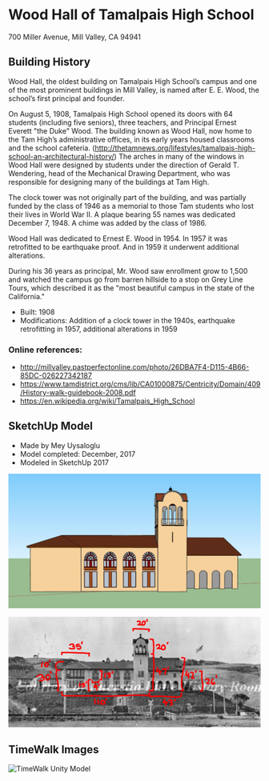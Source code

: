 # Wood Hall of Tamalpais High School
700 Miller Avenue, Mill Valley, CA 94941

## Building History

Wood Hall, the oldest building on Tamalpais High School’s campus and one of the most prominent buildings in Mill Valley, is named after E. E. Wood, the school’s first principal and founder.

On August 5, 1908, Tamalpais High School opened its doors with 64 students (including five seniors), three teachers, and Principal Ernest Everett "the Duke" Wood.  The building known as Wood Hall, now home to the Tam High’s administrative offices, in its early years housed classrooms and the school cafeteria. (http://thetamnews.org/lifestyles/tamalpais-high-school-an-architectural-history/)
The arches in many of the windows in Wood Hall were designed by students under the direction of Gerald T. Wendering, head of the Mechanical Drawing Department, who was responsible for designing many of the buildings at Tam High.

The clock tower was not originally part of the building, and was partially funded by the class of 1946 as a memorial to those Tam students who lost their lives in World War II. A plaque bearing 55 names was dedicated December 7, 1948. A chime was added by the class of 1986. 

Wood Hall was dedicated to Ernest E. Wood in 1954. In 1957 it was retrofitted to be earthquake proof. And in 1959 it underwent additional alterations.

During his 36 years as principal, Mr. Wood saw enrollment grow to 1,500 and watched the campus go from barren hillside to a stop on Grey Line Tours, which described it as the "most beautiful campus in the state of the California."

- Built: 1908
- Modifications: Addition of a clock tower in the 1940s, earthquake retrofitting in 1957, additional alterations in 1959


### Online references:
- http://millvalley.pastperfectonline.com/photo/26DBA7F4-D115-4B66-85DC-026227342187
- https://www.tamdistrict.org/cms/lib/CA01000875/Centricity/Domain/409/History-walk-guidebook-2008.pdf
- https://en.wikipedia.org/wiki/Tamalpais_High_School

## SketchUp Model
- Made by Mey Uysaloglu
- Model completed: December, 2017
- Modeled in SketchUp 2017

![SketchUp Make 2017 model screenshot](https://github.com/TimeWalkOrg/building-mill-valley-ca-wood-hall/blob/master/wood-hall-1920.jpg)

![1914 Image](https://github.com/TimeWalkOrg/building-mill-valley-ca-wood-hall/blob/master/wood-hall-1914-measured.JPG)

## TimeWalk Images
![TimeWalk Unity Model](tbd)

